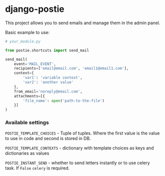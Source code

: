 # django-postie

This project allows you to send emails and manage them in the admin panel.

Basic example to use:


```python
# your_module.py

from postie.shortcuts import send_mail

send_mail(
    event='MAIL_EVENT',
    recipients=['email@email.com', 'email1@email1.com'],
    context={
        'var1': 'variable context',
        'var2': 'another value'
    },
    from_email='noreply@email.com',
    attachments=[{
        'file_name': open('path-to-the-file')
    }]
) 
```


### Available settings

`POSTIE_TEMPLATE_CHOICES` - Tuple of tuples. Where the first value is the 
value to use in code and second is stored in DB. 

`POSTIE_TEMPLATE_CONTEXTS` - dictionary with template choices as keys and 
dictionaries as values

`POSTIE_INSTANT_SEND` - whether to send letters instantly or to use celery 
task. If `False` `celery` is required.

